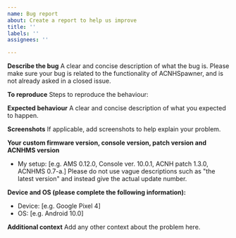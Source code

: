 ```yaml
---
name: Bug report
about: Create a report to help us improve
title: ''
labels: ''
assignees: ''

---
```


**Describe the bug**
A clear and concise description of what the bug is. Please make sure your bug is related to the functionality of ACNHSpawner, and is not already asked in a closed issue.

**To reproduce**
Steps to reproduce the behaviour:

**Expected behaviour**
A clear and concise description of what you expected to happen.

**Screenshots**
If applicable, add screenshots to help explain your problem.

**Your custom firmware version, console version, patch version and ACNHMS version**
- My setup: [e.g. AMS 0.12.0, Console ver. 10.0.1, ACNH patch 1.3.0, ACNHMS 0.7-a.]
Please do not use vague descriptions such as "the latest version" and instead give the actual update number.

**Device and OS (please complete the following information):**
 - Device: [e.g. Google Pixel 4]
 - OS: [e.g. Android 10.0]

**Additional context**
Add any other context about the problem here.
